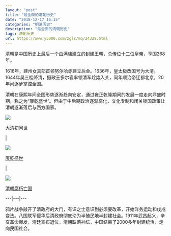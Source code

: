 ```yaml
---
layout: "post"
title: "最全面的清朝历史"
date: "2018-12-17 16:15"
categories: "明清历史"
description: "最全面的清朝历史"
tags: 清朝历史
url: https://www.y5000.com/zgls/mq/24329.html
---
```






清朝是中国历史上最后一个由满族建立的封建王朝，总传位十二位皇帝，享国268年。

1616年，建州女真部首领努尔哈赤建立后金。1636年，皇太极改国号为大清。1644年吴三桂降清，摄政王多尔衮率领清军趁势入关，同年顺治帝迁都北京，20年间逐步掌控全国。

清朝在康熙年间全国形势逐渐趋向安定，通过雍正乾隆期间的发展一度走向鼎盛时期，称之为“康乾盛世”。但由于中后期政治逐渐腐化，文化专制和闭关锁国政策让清朝逐渐落后与西方国家。

[![](https://img.y5000.com/uploads/allimg/170726/8-1FH6133Jc58.jpg)](https://www.y5000.com/zgls/mq/24320.html)

[大清初问世](https://www.y5000.com/zgls/mq/24320.html)

|

[![](https://img.y5000.com/uploads/allimg/170726/8-1FH613402a36.jpg)](https://www.y5000.com/zgls/mq/24323.html)

[康乾盛世](https://www.y5000.com/zgls/mq/24323.html)

|

[![](https://img.y5000.com/uploads/allimg/170726/8-1FH6134514O1.jpg)](https://www.y5000.com/zgls/mq/24328.html)

[清朝腐朽亡国](https://www.y5000.com/zgls/mq/24328.html)  
  
---|---|---  
  
鸦片战争敲开了清政府的大门，有识之士意识到必须要改革，开始洋务运动和戊戌变法。八国联军侵华后清政府彻底沦为半殖民地半封建社会。1911年武昌起义，辛亥革命爆发，清廷宣布退位，清朝跌落神坛，中国结束了2000多年封建统治，走向民国社会。
